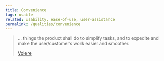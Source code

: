 ```yaml
---
title: Convenience 
tags: usable
related: usability, ease-of-use, user-assistance
permalink: /qualities/convenience
---
```


>... things the product shall do to simplify tasks, and to expedite and make the user/customer’s work easier and smoother. 
>
>[Volere](https://www.volere.org/)

